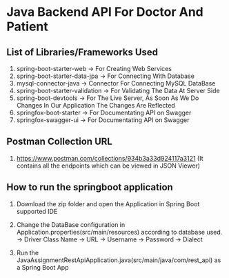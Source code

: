 # Java Backend API For Doctor And Patient

## List of Libraries/Frameworks Used

1) spring-boot-starter-web -> For Creating Web Services
2) spring-boot-starter-data-jpa -> For Connecting With Database
3) mysql-connector-java -> Connector For Connecting MySQL DataBase
4) spring-boot-starter-validation -> For Validating The Data At Server Side
5) spring-boot-devtools -> For The Live Server, As Soon As We Do Changes In Our Application The Changes Are Reflected
6) springfox-boot-starter -> For Documentating API on Swagger
7) springfox-swagger-ui -> For Documentating API on Swagger


## Postman Collection URL

1) https://www.postman.com/collections/934b3a33d924117a3121 (It contains all the endpoints which can be viewed in JSON Viewer)


## How to run the springboot application

1) Download the zip folder and open the Application in Spring Boot supported IDE

2) Change the DataBase configuration in Application.properties(src/main/resources) according to database used.
   -> Driver Class Name
   -> URL
   -> Username
   -> Password
   -> Dialect

3) Run the JavaAssignmentRestApiApplication.java(src/main/java/com/rest_api) as a Spring Boot App
